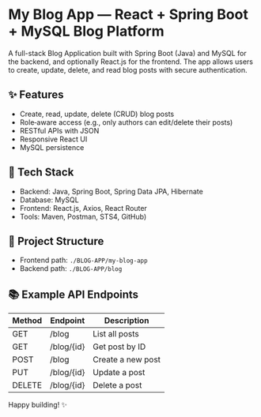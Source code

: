 # My Blog App — React + Spring Boot + MySQL Blog Platform

A full-stack Blog Application built with Spring Boot (Java) and MySQL for the backend, and optionally React.js for the frontend. The app allows users to create, update, delete, and read blog posts with secure authentication.

## ✨ Features
- Create, read, update, delete (CRUD) blog posts
- Role‑aware access (e.g., only authors can edit/delete their posts)
- RESTful APIs with JSON
- Responsive React UI
- MySQL persistence

## 🧱 Tech Stack
- Backend: Java, Spring Boot, Spring Data JPA, Hibernate
- Database: MySQL
- Frontend: React.js, Axios, React Router
- Tools: Maven, Postman, STS4, GitHub)

## 📁 Project Structure
- Frontend path: `./BLOG-APP/my-blog-app`
- Backend path: `./BLOG-APP/blog`

## 📚 Example API Endpoints
| Method | Endpoint            | Description           |
|--------|---------------------|-----------------------|
| GET    | /blog               | List all posts        |
| GET    | /blog/{id}          | Get post by ID        |
| POST   | /blog               | Create a new post     |
| PUT    | /blog/{id}          | Update a post         |
| DELETE | /blog/{id}          | Delete a post         |

Happy building! ✨
